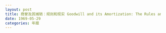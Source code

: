 ```yaml
---
layout: post
title: 商誉及其摊销：规则和现实 Goodwill and its Amortization: The Rules and The Realities
date: 1969-05-29
categories: 年报
---
```

